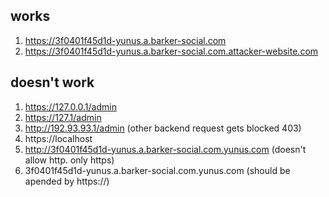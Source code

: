 ## works

1. https://3f0401f45d1d-yunus.a.barker-social.com
2. https://3f0401f45d1d-yunus.a.barker-social.com.attacker-website.com





## doesn't work

1. https://127.0.0.1/admin
2. https://127.1/admin
3. http://192.93.93.1/admin (other backend request gets blocked 403)
4. https://localhost
5. http://3f0401f45d1d-yunus.a.barker-social.com.yunus.com (doesn't allow http. only https)
6. 3f0401f45d1d-yunus.a.barker-social.com.yunus.com (should be apended by https://)
